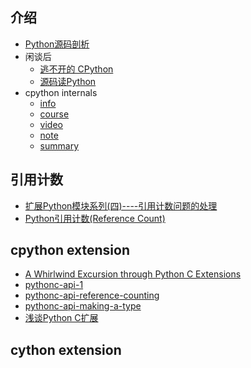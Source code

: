 ## 介绍

- [Python源码剖析](https://book.douban.com/subject/3117898/)
- 闲谈后
  - [逃不开的 CPython](https://zhuanlan.zhihu.com/manjusakac)
  - [源码读Python](https://zhuanlan.zhihu.com/c_168776105)
- cpython internals
  - [info](http://pgbovine.net/cpython-internals.htm)
  - [course](http://courses.pgbovine.net/csc253/)
  - [video](http://v.youku.com/v_show/id_XMTQ0NzY5ODcyOA==.html?spm=a2hzp.8244740.0.0&f=26549146)
  - [note]()
  - [summary](https://medium.com/@dawran6/getting-started-with-python-internals-a5474ccb8022)

## 引用计数

- [扩展Python模块系列(四)----引用计数问题的处理](https://blog.csdn.net/kof2019/article/details/77824473)
- [Python引用计数(Reference Count)](https://www.jianshu.com/p/ecea193abec4)

## cpython extension

- [A Whirlwind Excursion through Python C Extensions](https://nedbatchelder.com/text/whirlext.html)
- [pythonc-api-1](https://jayrambhia.com/blog/pythonc-api-1)
- [pythonc-api-reference-counting](https://jayrambhia.com/blog/pythonc-api-reference-counting)
- [pythonc-api-making-a-type](https://jayrambhia.com/c++/daily%20posts/python/technical/blog/pythonc-api-making-a-type)
- [浅谈Python C扩展](https://blog.csdn.net/fitzzhang/article/details/79212411)

## cython extension